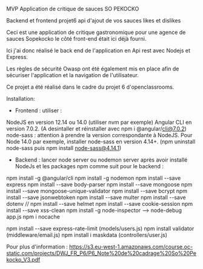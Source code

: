 MVP Application de critique de sauces SO PEKOCKO

Backend et frontend projet6 api d'ajout de vos sauces likes et dislikes

Ceci est une application de critique gastronomique pour une agence de sauces Sopekocko le côté front-end était ici déjà fourni.

Ici j'ai donc réalisé le back end de l'application en Api rest avec Nodejs et Express.

Les règles de sécurité Owasp ont été également mis en place afin de sécuriser l'application et la navigation de l'utilisateur.

Ce projet a été réalisé dans le cadre du projet 6 d'openclassrooms.


Installation:

- Frontend : utiliser :

NodeJS en version 12.14 ou 14.0 (utiliser nvm par exemple)
Angular CLI en version 7.0.2. (A desintaller et réinstaller avec npm i @angular/cli@7.0.2)
node-sass : attention à prendre la version correspondante à NodeJS. Pour Node 14.0 par exemple, installer node-sass en version 4.14+.
(npm uninstall node-sass puis npm install node-sass@4.14.1)

- Backend : lancer node server ou nodemon server après avoir installé NodeJs et les packages npm comme suit pour le backend :

npm install -g @angular/cli
npm install -g nodemon
npm install --save express
npm install --save body-parser
npm install --save mongoose
npm install --save mongoose-unique-validator
npm install --save bcrypt
npm install --save jsonwebtoken
npm install --save multer
npm install --save dotenv // 
npm install --save helmet
npm install --save cookie-session
npm install --save xss-clean
npm install -g node-inspector    -->     node-debug app.js
npm i nocache

npm install --save express-rate-limit (models/users.js)
npm install validator (middleware/email.js)
npm install i maskdata (controllers/user.js)


Pour plus d'information : https://s3.eu-west-1.amazonaws.com/course.oc-static.com/projects/DWJ_FR_P6/P6_Note%20de%20cadrage%20So%20Pekocko_V3.pdf